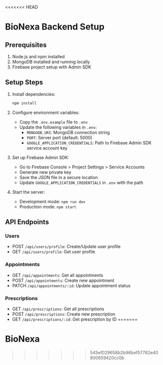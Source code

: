 <<<<<<< HEAD
# BioNexa Backend Setup

## Prerequisites
1. Node.js and npm installed
2. MongoDB installed and running locally
3. Firebase project setup with Admin SDK

## Setup Steps

1. Install dependencies:
   ```bash
   npm install
   ```

2. Configure environment variables:
   - Copy the `.env.example` file to `.env`
   - Update the following variables in `.env`:
     - `MONGODB_URI`: MongoDB connection string
     - `PORT`: Server port (default: 5000)
     - `GOOGLE_APPLICATION_CREDENTIALS`: Path to Firebase Admin SDK service account key

3. Set up Firebase Admin SDK:
   - Go to Firebase Console > Project Settings > Service Accounts
   - Generate new private key
   - Save the JSON file in a secure location
   - Update `GOOGLE_APPLICATION_CREDENTIALS` in `.env` with the path

4. Start the server:
   - Development mode: `npm run dev`
   - Production mode: `npm start`

## API Endpoints

### Users
- POST `/api/users/profile`: Create/Update user profile
- GET `/api/users/profile`: Get user profile

### Appointments
- GET `/api/appointments`: Get all appointments
- POST `/api/appointments`: Create new appointment
- PATCH `/api/appointments/:id`: Update appointment status

### Prescriptions
- GET `/api/prescriptions`: Get all prescriptions
- POST `/api/prescriptions`: Create new prescription
- GET `/api/prescriptions/:id`: Get prescription by ID
=======
# BioNexa
>>>>>>> 545ef029658b2b96bef57782e40800659420cc0b
